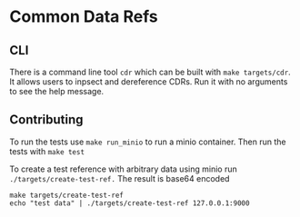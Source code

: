 # Common Data Refs

## CLI
There is a command line tool `cdr` which can be built with `make targets/cdr`.
It allows users to inpsect and dereference CDRs.
Run it with no arguments to see the help message.

## Contributing
To run the tests use `make run_minio` to run a minio container.
Then run the tests with `make test`

To create a test reference with arbitrary data using minio run `./targets/create-test-ref.`
The result is base64 encoded
```
make targets/create-test-ref
echo "test data" | ./targets/create-test-ref 127.0.0.1:9000
```
